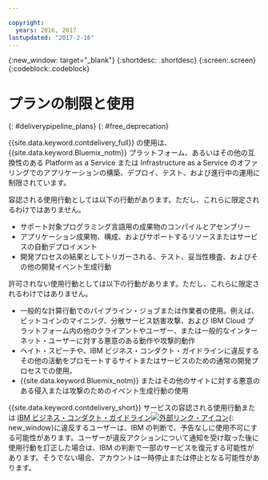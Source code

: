 ```yaml
---

copyright:
  years: 2016, 2017
lastupdated: "2017-2-16"
---
```

<!-- Copyright info at top of file: REQUIRED
    The copyright info is YAML content that must occur at the top of the MD file, before attributes are listed.
    It must be surrounded by 3 dashes.
    The value "years" can contain just one year or a two years separated by a comma. (years: 2014, 2016)
    Indentation as per the previous template must be preserved.
-->

{:new_window: target="_blank"}
{:shortdesc: .shortdesc}
{:screen:.screen}
{:codeblock:.codeblock}

# プランの制限と使用
{: #deliverypipeline_plans}
{: #free_deprecation}

{{site.data.keyword.contdelivery_full}} の使用は、{{site.data.keyword.Bluemix_notm}} プラットフォーム、あるいはその他の互換性のある Platform as a Service または Infrastructure as a Service のオファリングでのアプリケーションの構築、デプロイ、テスト、および進行中の運用に制限されています。

容認される使用行動としては以下の行動があります。ただし、これらに限定されるわけではありません。

* サポート対象プログラミング言語用の成果物のコンパイルとアセンブリー
* アプリケーション成果物、構成、およびサポートするリソースまたはサービスの自動デプロイメント
* 開発プロセスの結果としてトリガーされる、テスト、妥当性検査、およびその他の開発イベント生成行動

許可されない使用行動としては以下の行動があります。ただし、これらに限定されるわけではありません。

* 一般的な計算行動でのパイプライン・ジョブまたは作業者の使用。例えば、ビットコインのマイニング、分散サービス妨害攻撃、および IBM Cloud プラットフォーム内の他のクライアントやユーザー、または一般的なインターネット・ユーザーに対する悪意のある動作や攻撃的動作
* ヘイト・スピーチや、IBM ビジネス・コンダクト・ガイドラインに違反するその他の活動をプロモートするサイトまたはサービスのための通常の開発プロセスでの使用。
* {{site.data.keyword.Bluemix_notm}} またはその他のサイトに対する悪意のある侵入または攻撃のためのイベント生成行動の使用

{{site.data.keyword.contdelivery_short}} サービスの容認される使用行動または [IBM ビジネス・コンダクト・ガイドライン![外部リンク・アイコン](../../icons/launch-glyph.svg)](https://www.ibm.com/investor/governance/business-conduct-guidelines.html){: new_window}に違反するユーザーは、IBM の判断で、予告なしに使用不可にする可能性があります。ユーザーが違反アクションについて通知を受け取った後に使用行動を訂正した場合は、IBM の判断で一部のサービスを復元する可能性があります。そうでない場合、アカウントは一時停止または停止となる可能性があります。 
